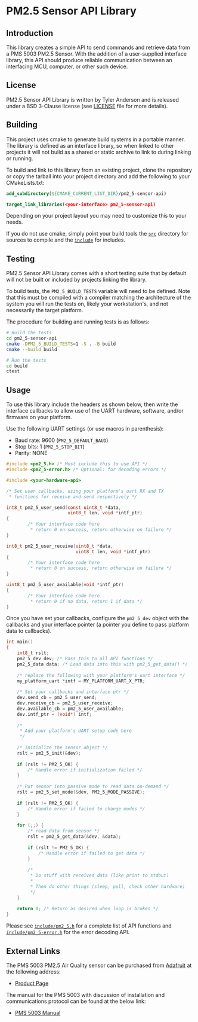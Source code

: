 # PM2.5 Sensor API Library #

## Introduction ##

This library creates a simple API to send commands and retrieve data
from a PMS 5003 PM2.5 Sensor. With the addition of a user-supplied
interface library, this API should produce reliable communication
between an interfacing MCU, computer, or other such device.

## License ##

PM2.5 Sensor API Library is written by Tyler Anderson and is released
under a BSD 3-Clause license (see [LICENSE](LICENSE) file for more
details).

## Building ##

This project uses cmake to generate build systems in a portable
manner. The library is defined as an interface library, so when linked
to other projects it will not build as a shared or static archive to
link to during linking or running.

To build and link to this library from an existing project, clone the
repository or copy the tarball into your project directory and add the
following to your CMakeLists.txt:

```cmake
add_subdirectory(${CMAKE_CURRENT_LIST_DIR}/pm2_5-sensor-api)

target_link_libraries(<your-interface> pm2_5-sensor-api)
```

Depending on your project layout you may need to customize this to
your needs.

If you do not use cmake, simply point your build tools the
[`src`](src) directory for sources to compile and the
[`include`](include) for includes.

## Testing ##

PM2.5 Sensor API Library comes with a short testing suite that by
default will not be built or included by projects linking the library.

To build tests, the `PM2_5_BUILD_TESTS` variable will need to be
defined. Note that this must be compiled with a compiler matching the
architecture of the system you will run the tests on, likely your
workstation's, and not necessarily the target platform.

The procedure for building and running tests is as follows:

```bash
# Build the tests
cd pm2_5-sensor-api
cmake -DPM2_5_BUILD_TESTS=1 -S . -B build
cmake --build build

# Run the tests
cd build
ctest
```

## Usage ##

To use this library include the headers as shown below, then write the
interface callbacks to allow use of the UART hardware, software,
and/or firmware on your platform.

Use the following UART settings (or use macros in parenthesis):

* Baud rate: 9600 (`PM2_5_DEFAULT_BAUD`)
* Stop bits: 1 (`PM2_5_STOP_BIT`)
* Parity: NONE

```c
#include <pm2_5.h> /* Must include this to use API */
#include <pm2_5-error.h> /* Optional: for decoding errors */

#include <your-hardware-api>

/* Set user callbacks, using your platform's uart RX and TX
 * functions for receive and send respectively */

int8_t pm2_5_user_send(const uint8_t *data,
                       uint8_t len, void *intf_ptr)
{
        /* Your interface code here
         * return 0 on success, return otherwise on failure */
}

int8_t pm2_5_user_receive(uint8_t *data,
                          uint8_t len, void *intf_ptr)
{
        /* Your interface code here
         * return 0 on success, return otherwise on failure */
}

uint8_t pm2_5_user_available(void *intf_ptr)
{
        /* Your interface code here
         * return 0 if no data, return 1 if data */
}
```

Once you have set your callbacks, configure the `pm2_5_dev` object
with the callbacks and your interface pointer (a pointer you define to
pass platform data to callbacks).

```c
int main()
{
	int8_t rslt;
	pm2_5_dev dev; /* Pass this to all API functions */
	pm2_5_data data; /* Load data into this with pm2_5_get_data() */
	
	/* replace the following with your platform's uart interface */
	my_platform_uart *intf = MY_PLATFORM_UART_X_PTR;
	
	/* Set your callbacks and interface ptr */
	dev.send_cb = pm2_5_user_send;
	dev.receive_cb = pm2_5_user_receive;
	dev.available_cb = pm2_5_user_available;
	dev.intf_ptr = (void*) intf;
	
	/*
	 * Add your platform's UART setup code here
	 */
	
	/* Initialize the sensor object */
	rslt = pm2_5_init(&dev);
	
	if (rslt != PM2_5_OK) {
		/* Handle error if initialization failed */
	}
	
	/* Put sensor into passive mode to read data on-demand */
	rslt = pm2_5_set_mode(&dev, PM2_5_MODE_PASSIVE);
	
	if (rslt != PM2_5_OK) {
		/* Handle error if failed to change modes */
	}
	
	for (;;) {
		/* read data from sensor */
		rslt = pm2_5_get_data(&dev, &data);
		
		if (rslt != PM2_5_OK) {
			/* Handle error if failed to get data */
		}
		
		/*
		 * Do stuff with received data (like print to stdout)
		 *
		 * Then do other things (sleep, poll, check other hardware)
		 */
	}
	
	return 0; /* Return as desired when loop is broken */
}
```

Please see [`include/pm2_5.h`](include/pm2_5.h) for a complete list of
API functions and [`include/pm2_5-error.h`](include/pm2_5-error.h) for
the error decoding API.

## External Links ##

The PMS 5003 PM2.5 Air Quality sensor can be purchased from
[Adafruit](https://www.adafruit.com) at the following address:

* [Product Page](https://www.adafruit.com/product/3686#technical-details)

The manual for the PMS 5003 with discussion of installation and
communications protocol can be found at the below link:

* [PMS 5003 Manual](https://cdn-shop.adafruit.com/product-files/3686/plantower-pms5003-manual_v2-3.pdf)
